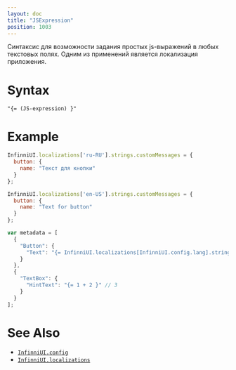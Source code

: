 ```yaml
---
layout: doc
title: "JSExpression"
position: 1003
---
```


Синтаксис для возможности задания простых js-выражений в любых текстовых полях. Одним из применений является локализация приложения.

# Syntax

```
"{= (JS-expression) }"
```

# Example

```js
InfinniUI.localizations['ru-RU'].strings.customMessages = {
  button: {
    name: "Текст для кнопки"
  }
};

InfinniUI.localizations['en-US'].strings.customMessages = {
  button: {
    name: "Text for button"
  }
};

var metadata = [
  {
    "Button": {
      "Text": "{= InfinniUI.localizations[InfinniUI.config.lang].strings.customMessages.button.name }" // Text for button
    }
  },
  {
    "TextBox": {
      "HintText": "{= 1 + 2 }" // 3
    }
  }
];
```

# See Also

* [`InfinniUI.config`](../InfinniUI/InfinniUI.config)
* [`InfinniUI.localizations`](../InfinniUI/InfinniUI.localizations)
